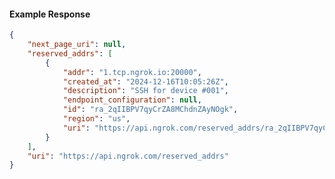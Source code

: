 <!-- Code generated for API Clients. DO NOT EDIT. -->

#### Example Response

```json
{
	"next_page_uri": null,
	"reserved_addrs": [
		{
			"addr": "1.tcp.ngrok.io:20000",
			"created_at": "2024-12-16T10:05:26Z",
			"description": "SSH for device #001",
			"endpoint_configuration": null,
			"id": "ra_2qIIBPV7qyCrZA8MChdnZAyNOgk",
			"region": "us",
			"uri": "https://api.ngrok.com/reserved_addrs/ra_2qIIBPV7qyCrZA8MChdnZAyNOgk"
		}
	],
	"uri": "https://api.ngrok.com/reserved_addrs"
}
```
